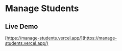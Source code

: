 # Manage Students

## Live Demo

[https://manage-students.vercel.app/](https://manage-students.vercel.app/)
